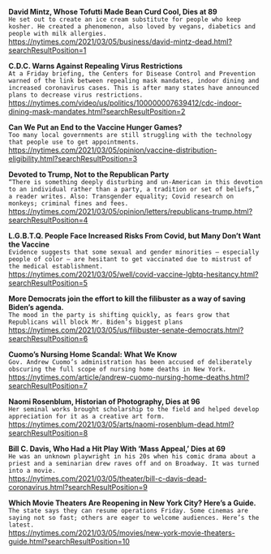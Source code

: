**David Mintz, Whose Tofutti Made Bean Curd Cool, Dies at 89**\
`He set out to create an ice cream substitute for people who keep kosher. He created a phenomenon, also loved by vegans, diabetics and people with milk allergies.`\
https://nytimes.com/2021/03/05/business/david-mintz-dead.html?searchResultPosition=1

**C.D.C. Warns Against Repealing Virus Restrictions**\
`At a Friday briefing, the Centers for Disease Control and Prevention warned of the link between repealing mask mandates, indoor dining and increased coronavirus cases. This is after many states have announced plans to decrease virus restrictions.`\
https://nytimes.com/video/us/politics/100000007639412/cdc-indoor-dining-mask-mandates.html?searchResultPosition=2

**Can We Put an End to the Vaccine Hunger Games?**\
`Too many local governments are still struggling with the technology that people use to get appointments.`\
https://nytimes.com/2021/03/05/opinion/vaccine-distribution-eligibility.html?searchResultPosition=3

**Devoted to Trump, Not to the Republican Party**\
`“There is something deeply disturbing and un-American in this devotion to an individual rather than a party, a tradition or set of beliefs,” a reader writes. Also: Transgender equality; Covid research on monkeys; criminal fines and fees.`\
https://nytimes.com/2021/03/05/opinion/letters/republicans-trump.html?searchResultPosition=4

**L.G.B.T.Q. People Face Increased Risks From Covid, but Many Don’t Want the Vaccine**\
`Evidence suggests that some sexual and gender minorities — especially people of color — are hesitant to get vaccinated due to mistrust of the medical establishment.`\
https://nytimes.com/2021/03/05/well/covid-vaccine-lgbtq-hesitancy.html?searchResultPosition=5

**More Democrats join the effort to kill the filibuster as a way of saving Biden’s agenda.**\
`The mood in the party is shifting quickly, as fears grow that Republicans will block Mr. Biden’s biggest plans`\
https://nytimes.com/2021/03/05/us/filibuster-senate-democrats.html?searchResultPosition=6

**Cuomo’s Nursing Home Scandal: What We Know**\
`Gov. Andrew Cuomo’s administration has been accused of deliberately obscuring the full scope of nursing home deaths in New York.`\
https://nytimes.com/article/andrew-cuomo-nursing-home-deaths.html?searchResultPosition=7

**Naomi Rosenblum, Historian of Photography, Dies at 96**\
`Her seminal works brought scholarship to the field and helped develop appreciation for it as a creative art form.`\
https://nytimes.com/2021/03/05/arts/naomi-rosenblum-dead.html?searchResultPosition=8

**Bill C. Davis, Who Had a Hit Play With ‘Mass Appeal,’ Dies at 69**\
`He was an unknown playwright in his 20s when his comic drama about a priest and a seminarian drew raves off and on Broadway. It was turned into a movie.`\
https://nytimes.com/2021/03/05/theater/bill-c-davis-dead-coronavirus.html?searchResultPosition=9

**Which Movie Theaters Are Reopening in New York City? Here’s a Guide.**\
`The state says they can resume operations Friday. Some cinemas are saying not so fast; others are eager to welcome audiences. Here’s the latest.`\
https://nytimes.com/2021/03/05/movies/new-york-movie-theaters-guide.html?searchResultPosition=10

